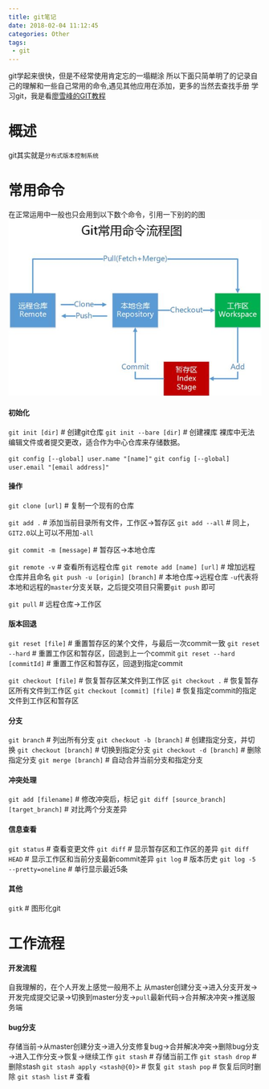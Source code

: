 ```yaml
---
title: git笔记
date: 2018-02-04 11:12:45
categories: Other
tags:
 - git
---
```

git学起来很快，但是不经常使用肯定忘的一塌糊涂
所以下面只简单明了的记录自己的理解和一些自己常用的命令,遇见其他应用在添加，更多的当然去查找手册
学习git，我是看[廖雪峰的GIT教程](https://www.liaoxuefeng.com/wiki/0013739516305929606dd18361248578c67b8067c8c017b000)

<!-- more -->
# 概述
git其实就是`分布式版本控制系统`

# 常用命令
在正常运用中一般也只会用到以下数个命令，引用一下别的的图
![Git常用命令流程图](1.png)

#### 初始化
`git init [dir]` # 创建git仓库
`git init --bare [dir]` # 创建裸库
裸库中无法编辑文件或者提交更改，适合作为中心仓库来存储数据。

`git config [--global] user.name "[name]"`
`git config [--global] user.email "[email address]"`
#### 操作
`git clone [url]` # 复制一个现有的仓库

`git add .` # 添加当前目录所有文件，工作区→暂存区
`git add --all` # 同上，`GIT2.0`以上可以不用加`-all`

`git commit -m [message]` # 暂存区→本地仓库

`git remote -v` # 查看所有远程仓库
`git remote add [name] [url]` # 增加远程仓库并且命名
`git push -u [origin] [branch]` # 本地仓库→远程仓库
`-u`代表将本地和远程的`master`分支关联，之后提交项目只需要`git push` 即可

`git pull` # 远程仓库→工作区

#### 版本回退
`git reset [file]` # 重置暂存区的某个文件，与最后一次commit一致
`git reset --hard` # 重置工作区和暂存区，回退到上一个commit
`git reset --hard [commitId]` # 重置工作区和暂存区，回退到指定commit

`git checkout [file]` # 恢复暂存区某文件到工作区
`git checkout .` # 恢复暂存区所有文件到工作区
`git checkout [commit] [file]` # 恢复指定commit的指定文件到工作区和暂存区

#### 分支
`git branch` # 列出所有分支
`git checkout -b [branch]` # 创建指定分支，并切换
`git checkout [branch]` # 切换到指定分支
`git checkout -d [branch]` # 删除指定分支
`git merge [branch]` # 自动合并当前分支和指定分支

#### 冲突处理
`git add [filename]` # 修改冲突后，标记
`git diff [source_branch] [target_branch]` # 对比两个分支差异

#### 信息查看
`git status` # 查看变更文件
`git diff` # 显示暂存区和工作区的差异
`git diff HEAD` # 显示工作区和当前分支最新commit差异
`git log` # 版本历史
`git log -5 --pretty=oneline` # 单行显示最近5条

#### 其他
`gitk` # 图形化git

# 工作流程
#### 开发流程
自我理解的，在个人开发上感觉一般用不上
从master创建分支→进入分支开发→开发完成提交记录→切换到master分支→`pull`最新代码→合并解决冲突→推送服务端

#### bug分支
存储当前→从master创建分支→进入分支修复bug→合并解决冲突→删除bug分支→进入工作分支→恢复→继续工作
`git stash` # 存储当前工作
`git stash drop` # 删除stash
`git stash apply <stash@{0}>` # 恢复
`git stash pop` # 恢复后同时删除
`git stash list` # 查看
